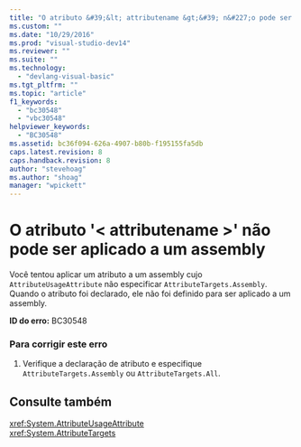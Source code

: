 ```yaml
---
title: "O atributo &#39;&lt; attributename &gt;&#39; n&#227;o pode ser aplicado a um assembly | Microsoft Docs"
ms.custom: ""
ms.date: "10/29/2016"
ms.prod: "visual-studio-dev14"
ms.reviewer: ""
ms.suite: ""
ms.technology: 
  - "devlang-visual-basic"
ms.tgt_pltfrm: ""
ms.topic: "article"
f1_keywords: 
  - "bc30548"
  - "vbc30548"
helpviewer_keywords: 
  - "BC30548"
ms.assetid: bc36f094-626a-4907-b80b-f195155fa5db
caps.latest.revision: 8
caps.handback.revision: 8
author: "stevehoag"
ms.author: "shoag"
manager: "wpickett"
---
```

# O atributo &#39;&lt; attributename &gt;&#39; n&#227;o pode ser aplicado a um assembly
Você tentou aplicar um atributo a um assembly cujo `AttributeUsageAttribute` não especificar `AttributeTargets.Assembly`. Quando o atributo foi declarado, ele não foi definido para ser aplicado a um assembly.  
  
 **ID do erro:** BC30548  
  
### Para corrigir este erro  
  
1.  Verifique a declaração de atributo e especifique `AttributeTargets.Assembly` ou `AttributeTargets.All`.  
  
## Consulte também  
 <xref:System.AttributeUsageAttribute>   
 <xref:System.AttributeTargets>